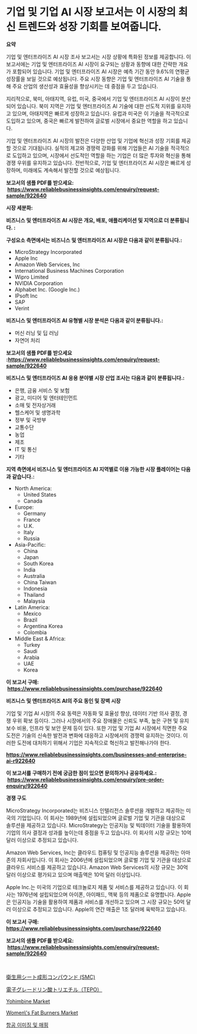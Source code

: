 <p><h1>기업 및 기업 AI 시장 보고서는 이 시장의 최신 트렌드와 성장 기회를 보여줍니다.</h1></p><p><strong>요약</strong></p>
<p><p>기업 및 엔터프라이즈 AI 시장 조사 보고서는 시장 상황에 특화된 정보를 제공합니다. 이 보고서에는 기업 및 엔터프라이즈 AI 시장이 요구되는 상황과 동향에 대한 간략한 개요가 포함되어 있습니다. 기업 및 엔터프라이즈 AI 시장은 예측 기간 동안 9.6%의 연평균 성장률을 보일 것으로 예상됩니다. 주요 시장 동향은 기업 및 엔터프라이즈 AI 기술을 통해 주요 산업의 생산성과 효율성을 향상시키는 데 중점을 두고 있습니다.</p><p>지리적으로, 북미, 아태지역, 유럽, 미국, 중국에서 기업 및 엔터프라이즈 AI 시장이 분산되어 있습니다. 북미 지역은 기업 및 엔터프라이즈 AI 기술에 대한 선도적 지위를 유지하고 있으며, 아태지역은 빠르게 성장하고 있습니다. 유럽과 미국은 이 기술을 적극적으로 도입하고 있으며, 중국은 빠르게 발전하여 글로벌 시장에서 중요한 역할을 하고 있습니다.</p><p>기업 및 엔터프라이즈 AI 시장의 발전은 다양한 산업 및 기업에 혁신과 성장 기회를 제공할 것으로 기대됩니다. 실적의 제고와 경쟁력 강화를 위해 기업들은 AI 기술을 적극적으로 도입하고 있으며, 시장에서 선도적인 역할을 하는 기업은 더 많은 투자와 혁신을 통해 경쟁 우위를 유지하고 있습니다. 전반적으로, 기업 및 엔터프라이즈 AI 시장은 빠르게 성장하며, 미래에도 계속해서 발전할 것으로 예상됩니다.</p></p>
<p><strong>보고서의 샘플 PDF를 받으세요: &nbsp;<a href="https://www.reliablebusinessinsights.com/enquiry/request-sample/922640">https://www.reliablebusinessinsights.com/enquiry/request-sample/922640</a></strong></p>
<p><strong>시장 세분화:</strong></p>
<p><strong> 비즈니스 및 엔터프라이즈 AI 시장은 개요, 배포, 애플리케이션 및 지역으로 더 분류됩니다. :</strong></p>
<p><strong>구성요소 측면에서는 비즈니스 및 엔터프라이즈 AI 시장은 다음과 같이 분류됩니다.:</strong></p>
<p><ul><li>MicroStrategy Incorporated</li><li>Apple Inc</li><li>Amazon Web Services, Inc</li><li>International Business Machines Corporation</li><li>Wipro Limited</li><li>NVIDIA Corporation</li><li>Alphabet Inc. (Google Inc.)</li><li>IPsoft Inc</li><li>SAP</li><li>Verint</li></ul></p>
<p><strong> 비즈니스 및 엔터프라이즈 AI 유형별 시장 분석은 다음과 같이 분류됩니다.:</strong></p>
<p><ul><li>머신 러닝 및 딥 러닝</li><li>자연어 처리</li></ul></p>
<p><strong>보고서의 샘플 PDF를 받으세요 :<a href="https://www.reliablebusinessinsights.com/enquiry/request-sample/922640">https://www.reliablebusinessinsights.com/enquiry/request-sample/922640</a></strong></p>
<p><strong> 비즈니스 및 엔터프라이즈 AI 응용 분야별 시장 산업 조사는 다음과 같이 분류됩니다.:</strong></p>
<p><ul><li>은행, 금융 서비스 및 보험</li><li>광고, 미디어 및 엔터테인먼트</li><li>소매 및 전자상거래</li><li>헬스케어 및 생명과학</li><li>정부 및 국방부</li><li>교통수단</li><li>농업</li><li>제조</li><li>IT 및 통신</li><li>기타</li></ul></p>
<p><strong>지역 측면에서 비즈니스 및 엔터프라이즈 AI 지역별로 이용 가능한 시장 플레이어는 다음과 같습니다.:</strong></p>
<p><ul>
    <li>
        North America:
        <ul>
            <li>United States</li>
            <li>Canada</li>
        </ul>
    </li>
    <li>
        Europe:
        <ul>
            <li>Germany</li>
            <li>France</li>
            <li>U.K.</li>
            <li>Italy</li>
            <li>Russia</li>
        </ul>
    </li>
    <li>
        Asia-Pacific:
        <ul>
            <li>China</li>
            <li>Japan</li>
            <li>South Korea</li>
            <li>India</li>
            <li>Australia</li>
            <li>China Taiwan</li>
            <li>Indonesia</li>
            <li>Thailand</li>
            <li>Malaysia</li>
        </ul>
    </li>
    <li>
        Latin America:
        <ul>
            <li>Mexico</li>
            <li>Brazil</li>
            <li>Argentina Korea</li>
            <li>Colombia</li>
        </ul>
    </li>
    <li>
        Middle East & Africa:
        <ul>
            <li>Turkey</li>
            <li>Saudi</li>
            <li>Arabia</li>
            <li>UAE</li>
            <li>Korea</li>
        </ul>
    </li>
    </ul></p>
<p><strong>이 보고서 구매: &nbsp;<a href="https://www.reliablebusinessinsights.com/purchase/922640">https://www.reliablebusinessinsights.com/purchase/922640</a></strong></p>
<p><strong>비즈니스 및 엔터프라이즈 AI의 주요 동인 및 장벽 시장</strong></p>
<p><p>기업 및 기업 AI 시장의 주요 동력은 자동화 및 효율성 향상, 데이터 기반 의사 결정, 경쟁 우위 확보 등이다. 그러나 시장에서의 주요 장애물은 신뢰도 부족, 높은 구현 및 유지 보수 비용, 인프라 및 보안 문제 등이 있다. 또한 기업 및 기업 AI 시장에서 직면한 주요 도전은 기술의 신속한 발전과 변화에 대응하고 시장에서의 경쟁력 유지하는 것이다. 이러한 도전에 대처하기 위해서 기업은 지속적으로 혁신하고 발전해나가야 한다.</p></p>
<p><strong><a href="https://www.reliablebusinessinsights.com/businesses-and-enterprise-ai-r922640">https://www.reliablebusinessinsights.com/businesses-and-enterprise-ai-r922640</a></strong></p>
<p><strong>이 보고서를 구매하기 전에 궁금한 점이 있으면 문의하거나 공유하세요.: &nbsp;<a href="https://www.reliablebusinessinsights.com/enquiry/pre-order-enquiry/922640">https://www.reliablebusinessinsights.com/enquiry/pre-order-enquiry/922640</a></strong></p>
<p><strong>경쟁 구도</strong></p>
<p><p>MicroStrategy Incorporated는 비즈니스 인텔리전스 솔루션을 개발하고 제공하는 미국의 기업입니다. 이 회사는 1989년에 설립되었으며 글로벌 기업 및 기관을 대상으로 솔루션을 제공하고 있습니다. MicroStrategy는 인공지능 및 빅데이터 기술을 활용하여 기업의 의사 결정과 성과를 높이는데 중점을 두고 있습니다. 이 회사의 시장 규모는 10억 달러 이상으로 추정되고 있습니다.</p><p>Amazon Web Services, Inc는 클라우드 컴퓨팅 및 인공지능 솔루션을 제공하는 아마존의 자회사입니다. 이 회사는 2006년에 설립되었으며 글로벌 기업 및 기관을 대상으로 클라우드 서비스를 제공하고 있습니다. Amazon Web Services의 시장 규모는 30억 달러 이상으로 평가되고 있으며 매출액은 10억 달러 이상입니다.</p><p>Apple Inc.는 미국의 기업으로 테크놀로지 제품 및 서비스를 제공하고 있습니다. 이 회사는 1976년에 설립되었으며 아이폰, 아이패드, 맥북 등의 제품으로 유명합니다. Apple은 인공지능 기술을 활용하여 제품과 서비스를 개선하고 있으며 그 시장 규모는 50억 달러 이상으로 추정되고 있습니다. Apple의 연간 매출은 1조 달러에 육박하고 있습니다.</p></p>
<p><strong>이 보고서 구매: &nbsp; <a href="https://www.reliablebusinessinsights.com/purchase/922640">https://www.reliablebusinessinsights.com/purchase/922640</a></strong></p>
<p><strong>보고서의 샘플 PDF를 받으세요: &nbsp;<a href="https://www.reliablebusinessinsights.com/enquiry/request-sample/922640">https://www.reliablebusinessinsights.com/enquiry/request-sample/922640</a></strong><strong></strong></p>
<p>&nbsp;</p>
<p><p><a href="https://github.com/schmahlson/Market-Research-Report-List-1/blob/main/391446588190.md">衛生用シート成形コンパウンド (SMC)</a></p><p><a href="https://github.com/TerrellConn/Market-Research-Report-List-1/blob/main/699592188191.md">電子グレードリン酸トリエチル（TEPO）</a></p><p><a href="https://github.com/markusgodoy/Market-Research-Report-List-3/blob/main/yohimbine-market.md">Yohimbine Market</a></p><p><a href="https://github.com/arionmp/Market-Research-Report-List-3/blob/main/womens-fat-burners-market.md">Women\'s Fat Burners Market</a></p><p><a href="https://github.com/rcabello548/Market-Research-Report-List-1/blob/main/580285380988.md">항공 이미징 및 매핑</a></p></p>